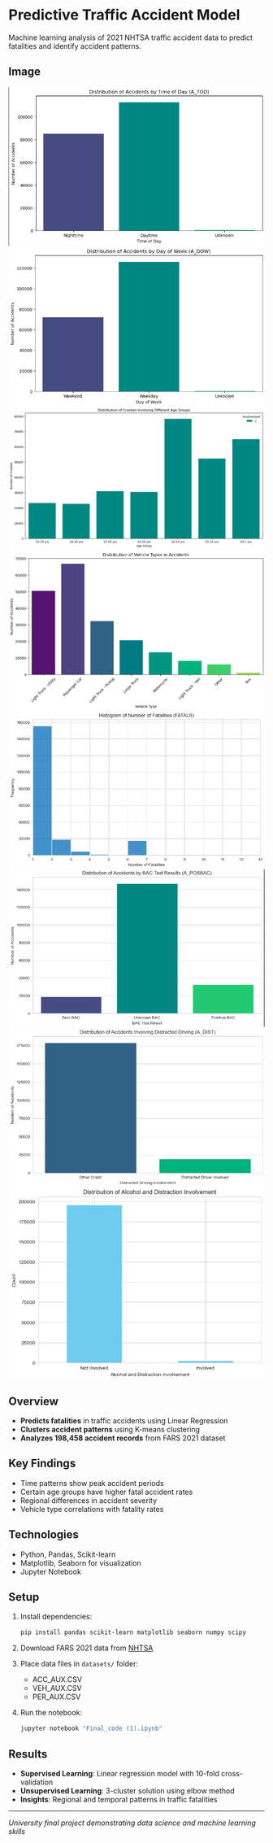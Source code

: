 # Predictive Traffic Accident Model

Machine learning analysis of 2021 NHTSA traffic accident data to predict fatalities and identify accident patterns.
## Image
![alt text](<Screenshot from 2025-07-12 13-21-12.png>) ![alt text](<Screenshot from 2025-07-12 13-21-36.png>) ![alt text](<Screenshot from 2025-07-12 13-21-52.png>) ![alt text](<Screenshot from 2025-07-12 13-22-14.png>) ![alt text](<Screenshot from 2025-07-12 13-23-21.png>) ![alt text](<Screenshot from 2025-07-12 13-23-34.png>) ![alt text](<Screenshot from 2025-07-12 13-23-51.png>) ![alt text](<Screenshot from 2025-07-12 13-24-08.png>)

## Overview

- **Predicts fatalities** in traffic accidents using Linear Regression
- **Clusters accident patterns** using K-means clustering  
- **Analyzes 198,458 accident records** from FARS 2021 dataset

## Key Findings

- Time patterns show peak accident periods
- Certain age groups have higher fatal accident rates
- Regional differences in accident severity
- Vehicle type correlations with fatality rates

## Technologies

- Python, Pandas, Scikit-learn
- Matplotlib, Seaborn for visualization
- Jupyter Notebook

## Setup

1. Install dependencies:
   ```bash
   pip install pandas scikit-learn matplotlib seaborn numpy scipy
   ```

2. Download FARS 2021 data from [NHTSA](https://www.nhtsa.gov/research-data/fatality-analysis-reporting-system-fars)

3. Place data files in `datasets/` folder:
   - ACC_AUX.CSV
   - VEH_AUX.CSV  
   - PER_AUX.CSV

4. Run the notebook:
   ```bash
   jupyter notebook "Final_code (1).ipynb"
   ```

## Results

- **Supervised Learning**: Linear regression model with 10-fold cross-validation
- **Unsupervised Learning**: 3-cluster solution using elbow method
- **Insights**: Regional and temporal patterns in traffic fatalities

---

*University final project demonstrating data science and machine learning skills*
